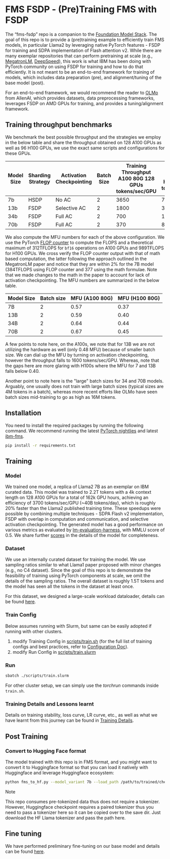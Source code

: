 # FMS FSDP - (Pre)Training FMS with FSDP

The “fms-fsdp” repo is a companion to the [Foundation Model Stack](https://github.com/foundation-model-stack/foundation-model-stack).
The goal of this repo is to provide a (pre)training example to efficiently train
FMS models, in particular Llama2 by leveraging native PyTorch features - FSDP for training and SDPA implementation of Flash attention v2. While there are many exemplar repositories that can perform pretraining at scale (e.g., [MegatronLM](), [DeepSpeed]()), this work is what IBM has been doing with PyTorch community on using FSDP for training and how to do that efficiently. It is not meant to be an end-to-end framework for training of models, which includes data preparation (pre), and alignment/tuning of the base model (post).

For an end-to-end framework, we would recommend the reader to [OLMo](https://github.com/allenai/OLMo) from AllenAI, which provides datasets, data preprocessing frameworks, leverages FSDP on AMD GPUs for training, and provides a tuning/alignment framework.

## Training throughput benchmarks
We benchmark the best possible throughput and the strategies we employ in the below table and share the throughput obtained on 128 A100 GPUs as well as 96 H100 GPUs, we use the exact same scripts and configurations for these GPUs.

| Model Size | Sharding Strategy | Activation Checkpointing | Batch Size | Training Throughput <br/> A100 80G 128 GPUs <br/> tokens/sec/GPU | Training throughput <br/> H100 96 GPUs <br/> tokens/sec/GPU |
|------------|-------------------|--------------------------|------------|------------------------------------------------------------------|-------------------------------------------------------------|
| 7b         | HSDP              | No AC                    | 2          | 3650                                                             | 7500                                                        |
| 13b        | FSDP              | Selective AC             | 2          | 1800                                                             | 3800                                                        |
| 34b        | FSDP              | Full AC                  | 2          | 700                                                              | 1550                                                        |  
| 70b        | FSDP              | Full AC                  | 2          | 370                                                              | 800                                                         |

We also compute the MFU numbers for each of the above configuration. We use the PyTorch [FLOP counter]() to compute the FLOPS and a theoretical maximum of 312TFLOPS for `bf16` operations on A100 GPUs and 989TFLOPS for H100 GPUs. We cross verify the FLOP counter output with that of math based computation, the latter following the approach outlined in the MegatronLM paper and notice that they are within 2% for the 7B model (384TFLOPS using FLOP counter and 377 using the math formulae. Note that we made changes to the math in the paper to account for lack of activation checkpointing. The MFU numbers are summarized in the below table.

| Model Size | Batch size | MFU (A100 80G) | MFU (H100 80G) |
|------------|------------|----------------|----------------|
| 7B         | 2          | 0.57           | 0.37           |
| 13B        | 2          | 0.59           | 0.40           |
| 34B        | 2          | 0.64           | 0.44           |
| 70B        | 2          | 0.67           | 0.45           |

A few points to note here, on the A100s, we note that for 13B we are not utilizing the hardware as well (only 0.48 MFU) because of smaller batch size. We can dial up the MFU by turning on activation checkpointing, however the throughput falls to 1600 tokens/sec/GPU. Whereas, note that the gaps here are more glaring with H100s where the MFU for 7 and 13B falls below 0.40.

Another point to note here is the "large" batch sizes for 34 and 70B models. Arguably, one usually does not train with large batch sizes (typical sizes are 4M tokens in a batch), whereas more recent efforts like OLMo have seen batch sizes mid-training to go as high as 16M tokens.

## Installation
You need to install the required packages by running the following command.
We recommend running the latest [PyTorch nightlies](https://pytorch.org/) and latest [ibm-fms](https://github.com/foundation-model-stack/foundation-model-stack).
```bash
pip install -r requirements.txt
```

## Training

### Model
We trained one model, a replica of Llama2 7B as an exemplar on IBM curated data. This model was trained to 2.2T tokens with a 4k context length on 128 A100 GPUs for a total of 162k GPU hours, achieving an efficiency of 3700 tokens/sec/GPU (~40B tokens/day), which is roughly 20% faster than the Llama2 published training time. These speedups were possible by combining multiple techniques - SDPA Flash v2 implementation, FSDP with overlap in computation and communication, and selective activation checkpointing.
The generated model has a good performance on various metrics as evaluated by [lm-evaluation-harness](https://github.com/EleutherAI/lm-evaluation-harness), with MMLU score of 0.5. We share further [scores](docs/evaluation.md) in the details of the model for completeness.

### Dataset
We use an internally curated dataset for training the model. We use sampling ratios similar to what Llama1 paper proposed with minor changes (e.g., no C4 dataset). Since the goal of this repo is to demonstrate the feasibility of training using PyTorch components at scale, we omit the details of the sampling ratios. The overall dataset is roughly 1.5T tokens and the model has seen all the tokens in the dataset at least once.

For this dataset, we designed a large-scale workload dataloader, details can be found [here](docs/dataloader.md).

### Train Config

Below assumes running with Slurm, but same can be easily adopted
if running with other clusters.

1. modify Training Config in [scripts/train.sh](scripts/train.sh) (for the full
list of training configs and best practices, refer to [Configuration Doc](docs/configurations.md)).
2. modify Run Config in [scripts/train.slurm](scripts/train.slurm)

### Run
```bash
sbatch ./scripts/train.slurm
```
For other cluster setup, we can simply use the *torchrun* commands inside `train.sh`.

### Training Details and Lessons learnt
Details on training stability, loss curve, LR curve, etc., as well as what
we have learnt from this journey can be found in [Training Details](docs/train_details.md).

## Post Training

### Convert to Hugging Face format

The model trained with this repo is in FMS format, and you might want to convert it
to Huggingface format so that you can load it natively with Huggingface and leverage Huggingface ecosystem:
```bash
python fms_to_hf.py --model_variant 7b --load_path /path/to/trained/checkpoints --save_path /output/path --tokenizer_name_or_path /path/to/llama/tokenizer
```
> [!Note]
> This repo consumes pre-tokenized data thus does not require a tokenizer. However,
> Huggingface checkpoint requires a paired tokenizer thus you need to pass a tokenizer
> here so it can be copied over to the save dir. Just download the HF Llama tokenizer
> and pass the path here.

## Fine tuning

We have performed preliminary fine-tuning on our base model and details can be found [here](docs/fine_tuning.md). 
